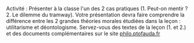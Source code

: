 Activité : Présenter à la classe l'un des 2 cas pratiques (1. Peut-on mentir ? 2. Le dilemme du tramway). Votre présentation devra faire comprendre la différence entre les 2 grandes théories morales étudiées dans la leçon : utilitarisme et déontologisme.
Servez-vous des textes de la leçon (1. et 2.) et des documents complémentaires sur le site [philo.ptofauda.fr](https://phil.profauda.fr/docs/L4/L4-0-0.html)